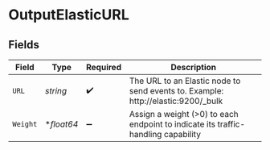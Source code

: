 # OutputElasticURL


## Fields

| Field                                                                             | Type                                                                              | Required                                                                          | Description                                                                       |
| --------------------------------------------------------------------------------- | --------------------------------------------------------------------------------- | --------------------------------------------------------------------------------- | --------------------------------------------------------------------------------- |
| `URL`                                                                             | *string*                                                                          | :heavy_check_mark:                                                                | The URL to an Elastic node to send events to. Example: http://elastic:9200/_bulk  |
| `Weight`                                                                          | **float64*                                                                        | :heavy_minus_sign:                                                                | Assign a weight (>0) to each endpoint to indicate its traffic-handling capability |